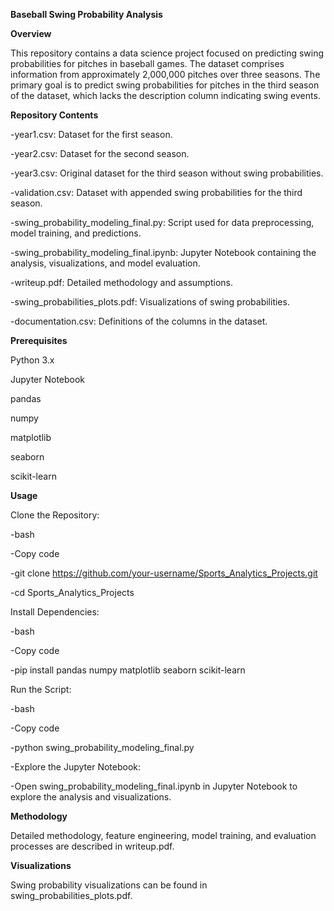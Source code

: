**Baseball Swing Probability Analysis**


**Overview**

This repository contains a data science project focused on predicting swing probabilities for pitches in baseball games. The dataset comprises information from approximately 2,000,000 pitches over three seasons. The primary goal is to predict swing probabilities for pitches in the third season of the dataset, which lacks the description column indicating swing events.



**Repository Contents**

-year1.csv: Dataset for the first season.

-year2.csv: Dataset for the second season.

-year3.csv: Original dataset for the third season without swing probabilities.

-validation.csv: Dataset with appended swing probabilities for the third season.

-swing_probability_modeling_final.py: Script used for data preprocessing, model training, and predictions.

-swing_probability_modeling_final.ipynb: Jupyter Notebook containing the analysis, visualizations, and model evaluation.

-writeup.pdf: Detailed methodology and assumptions.

-swing_probabilities_plots.pdf: Visualizations of swing probabilities.

-documentation.csv: Definitions of the columns in the dataset.



**Prerequisites**

Python 3.x

Jupyter Notebook

pandas

numpy

matplotlib

seaborn

scikit-learn

**Usage**

Clone the Repository:

-bash

-Copy code

-git clone https://github.com/your-username/Sports_Analytics_Projects.git

-cd Sports_Analytics_Projects

Install Dependencies:

-bash

-Copy code

-pip install pandas numpy matplotlib seaborn scikit-learn



Run the Script:

-bash

-Copy code

-python swing_probability_modeling_final.py

-Explore the Jupyter Notebook:

-Open swing_probability_modeling_final.ipynb in Jupyter Notebook to explore the analysis and visualizations.



**Methodology**

Detailed methodology, feature engineering, model training, and evaluation processes are described in writeup.pdf.



**Visualizations**

Swing probability visualizations can be found in swing_probabilities_plots.pdf.



